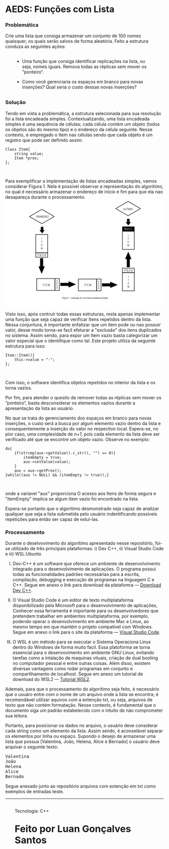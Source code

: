 # <b>AEDS: Funções com Lista</b>
<h3>Problemática</h3>
<p style="text-aling: center;">Crie uma lista que consiga armazenar um conjunto de 100 nomes quaisquer, os quais serão salvos de forma aleatória. Feito a estrutura conduza as seguintes ações: </p>
<div style="margin: 30px 30px 30px 30px;">
	<ul>
		<li>
			<p>Uma função que consiga identificar replicações na lista, ou seja, nomes iguais. Remova
todas as réplicas sem mover os ”ponteiro“.</p></li><li><p>Como você gerenciaria os espaços em branco para novas inserções? Qual seria o custo
dessas novas inserções?</p>
		</li>
	</ul>
</div>
<h3>Solução</h3>
<p style="text-aling: center;">Tendo em vista a problemática, a estrutura selecionada para sua resolução foi a lista encadeada simples. Contextualizando, uma lista encadeada simples é uma sequência de células; cada célula contém um objeto (todos os objetos são do mesmo tipo) e o endereço da célula seguinte.  Nesse contexto, é empregado o Item nas células sendo que cada objeto é um registro que pode ser definido assim:</p> 
<div>
	<code><pre>Class Item{
	string value;
	Item *prox;
};</pre></code>
</div><br>
<p>Para exemplificar a implementação de listas encadeadas simples, vamos considerar Figura 1. Nela é possivel observar a representação do algoritimo, no qual é necessário armazenar o endereço de início e fim para que ela nao desapareça durante o processamento. 
<br><img src="img/img1.png"><br>
<p>Visto isso, após contruir todas essas estruturas, resta apenas implementar uma função que seja capaz de verificar Itens repetidos dentro da lista. Nessa conjuntura, é importante enfatizar que um item pode ou nao possuir valor, desse modo torna-se facil efeturar a "exclusão" dos itens duplicados no sistema. Assim sendo, para expor um Item vazio basta categorizar um valor especial que o identifique como tal. Este projeto utiliza da seguinte estrutura para isso:</p>
<div>
	<code><pre>Item::Item(){
	this->value = "-";
};</pre></code>
</div><br>
<p>Com isso, o software identifica objetos repetidos no interior da lista e os torna vazios.</p>
<p>Por fim, para atender o quesito de  remover todas as réplicas sem mover os ”ponteiro“, basta desconsiderar os elementos vazios durante a apresentação da lista ao usuário.</p>

<p>No que se trata do gerenciamento dos espaços em branco para novas inserções, o custo será a busca por algum elemento vazio dentro da lista e consequentemente a inserção do valor no respectivo local. Espera-se, no pior caso, uma complexidade de <i>n+1</i>, pois cada elemento da lista deve ser verificado até que se encontre um objeto vazio. Observe no exemplo:</p>
<div>
	<code><pre>do{
	if(strcmp(aux->getValue().c_str(), "") == 0){
		itemEmpty = true;
		aux->setValue(value);
	}
	aux = aux->getProx();
}while((aux != NULL) && (itemEmpty != true));}</pre></code>
</div><br>
<p>onde a variavel  "aux" proporciona O acesso aos Itens de forma segura e "itemEmpty" implica se algum Item vazio foi encontrado na lista.</p>
<p>Espera-se portanto que o algoritimo desmonstrado seja capaz de analizar qualquer que seja a lista submetida pelo usuário indentificando possíveis repetições para então ser capaz de exluí-las.</p>
<h3>Processamento</h3>
<p>Durante o deselvovimento do algoritimo apresentado nesse repositório, foi-se utilizado de três principais plataformas: i) Dev C++, ii) Visual Studio Code e iii) WSL:Ubunto</p>
<ol type="I">
	<li>
		<p>Dev-C++ é um software que oferece um ambiente de desenvolvimento integrado para o desenvolvimento de aplicações. O programa possui todas as funcionalidades padrões necessárias para a escrita, compilação, debugging e execução de programas na linguagem C e C++. Segue em anexo o link para download da platafomra — <a href="https://sourceforge.net/projects/orwelldevcpp/?msclkid=772169bcce5211ec8bf9238bb31ed5b5" target="_blank">Download Dev C++</a>.</p>
	</li>
	<li>
		<p>O Visual Studio Code é um editor de texto multiplataforma disponibilizado pela Microsoft para o desenvolvimento de aplicações, Conhecer essa ferramenta é importante para os desenvolvedores que pretendem trabalhar em ambientes multiplataforma, por exemplo,  podendo operar o desenvolvimento em ambiente Mac e Linux, ao mesmo tempo em que mantém o projeto compatível com Windows. Segue em anexo o link para o site da plataforma — <a href="https://code.visualstudio.com/" target="_blank">Visual Studio Code<a>.</p>
	</li>
	<li>
		<p>O WSL é um método para se executar o Sistema Operaciona Linux dentro do Windows de forma muito facil. Essa platoforma se torna essencial para o desenvovimento em ambiente GNU Linux, evitando tarefas como a intalação de maquinas vituais, criação de dual booting no computador pessoal e entre outras coisas. Além disso, existem diversas vantagens como rodar programas em conjunto e compartihamento de localhost. Segue em anexo um  tutorial de download do WSL2 — <a href="https://youtu.be/hd6lxt5iVsg" target="_blank">Tutorial WSL2</a>.</p>
	</li>
</ol>
<p>Ademais, para que o processamento do algoritimo seja feito, é necessário que o usuáro entre com o nome de um arquivo onde a lista se encontra; é recomendável utilizar aquivos com a extenção txt, ou seja, arquivos de texto que não contém formatação. Nesse contexto, é fundamental que o documento siga um padrão estabelecido com o intuito de não comprometer sua leitura. </p>
	<p>Portanto, para posicionar os dados no arquivo, o usuário deve considerar cada string como um elemento da lista. Assim sendo, é aconselável separar os elementos por linha ou espaço. Supondo o desejo de armazenar uma lista que possua [Valentina, João, Helena, Alice e Bernado] o usuário deve arquivar o seguinte texto:</p>
<p><pre>
Valentina
João
Helena
Alice
Bernado
</pre></p>
<p>Segue anexado junto ao repositório arquivos com extenção em txt como exemplos de entradas teste.</p>
<hr size="1">
<div style="margin: 30px 30px 30px 30px;"><p>Tecnologia: C++</p></div>
<div style="margin: 30px 30px 30px 30px; font-size: 30px;"><p><b>Feito por Luan Gonçalves Santos</p><b></div>

